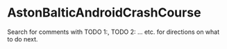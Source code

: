 # AstonBalticAndroidCrashCourse

Search for comments with 
TODO 1:,
TODO 2:
...
etc. 
for directions on what to do next.
